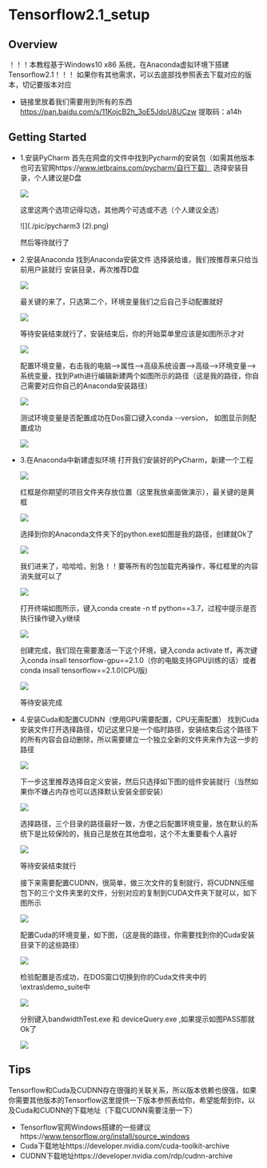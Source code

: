 # Tensorflow2.1_setup

## Overview
！！！本教程基于Windows10 x86 系统，在Anaconda虚拟环境下搭建Tensorflow2.1！！！
如果你有其他需求，可以去底部找参照表去下载对应的版本，切记要版本对应

- 链接里放着我们需要用到所有的东西
https://pan.baidu.com/s/11KojcB2h_3oE5JdoU8UCzw
提取码：a14h
## Getting Started
-  1.安装PyCharm
      首先在网盘的文件中找到Pycharm的安装包（如需其他版本也可去官网https://www.jetbrains.com/pycharm/自行下载）
      选择安装目录，个人建议是D盘
      
      
      ![](./pic/pycharm.png)
      
      
      这里这两个选项记得勾选，其他两个可选或不选（个人建议全选）
      
      
      ![](./pic/pycharm3 (2).png)
      
      
      然后等待就行了
-  2.安装Anaconda
      找到Anaconda安装文件
      选择装给谁，我们按推荐来只给当前用户装就行
      安装目录，再次推荐D盘
      
      
      ![](./pic/anaconda.png)
      
      
      最关键的来了，只选第二个，环境变量我们之后自己手动配置就好
      
      
      ![](./pic/anaconda1.png)
      
      
      等待安装结束就行了，安装结束后，你的开始菜单里应该是如图所示才对
      
      
      ![](./pic/home-menu.png)
      
      
      配置环境变量，右击我的电脑-->属性-->高级系统设置-->高级-->环境变量-->系统变量，找到Path进行编辑新建两个如图所示的路径（这是我的路径，你自己需要对应你自己的Anaconda安装路径）
      
      
      ![](./pic/anaconda环境.png)
      
      
      测试环境变量是否配置成功在Dos窗口键入conda --version， 如图显示则配置成功
      
      
      ![](./pic/ancondados.png)
      
      
-  3.在Anaconda中新建虚拟环境
      打开我们安装好的PyCharm，新建一个工程
      
      
      ![](./pic/虚拟环境1.png)
      
      
      红框是你期望的项目文件夹存放位置（这里我放桌面做演示），最关键的是黄框
      
      
      ![](./pic/虚拟环境2.png)
      
      
      选择到你的Anaconda文件夹下的python.exe如图是我的路径，创建就Ok了
      
      
      ![](./pic/虚拟环境3.png)
      
      
      我们进来了，哈哈哈，别急！！要等所有的包加载完再操作，等红框里的内容消失就可以了
      
      
      ![](./pic/虚拟环境4.png)
      
      
      打开终端如图所示，键入conda create -n tf python==3.7，过程中提示是否执行操作键入y继续
      
      
      ![](./pic/虚拟环境5.png)
      
      
      创建完成，我们现在需要激活一下这个环境，键入conda activate tf，再次键入conda insall tensorflow-gpu==2.1.0（你的电脑支持GPU训练的话）或者conda insall tensorflow==2.1.0(CPU版)
      
      
      ![](./pic/虚拟环境6.png)
      
      
      等待安装完成
-  4.安装Cuda和配置CUDNN（使用GPU需要配置，CPU无需配置）
      找到Cuda安装文件打开选择路径，切记这里只是一个临时路径，安装结束后这个路径下的所有内容会自动删除，所以需要建立一个独立全新的文件夹来作为这一步的路径
      
      
      ![](./pic/cuda.png)
      
      
      下一步这里推荐选择自定义安装，然后只选择如下图的组件安装就行（当然如果你不嫌占内存也可以选择默认安装全部安装）
      
      
      ![](./pic/cuda安装选项.png)
      
      
      选择路径，三个目录的路径最好一致，方便之后配置环境变量，放在默认的系统下是比较保险的，我自己是放在其他盘啦，这个不太重要看个人喜好
      
      
      ![](./pic/cuda安装位置.png)
      
      
      等待安装结束就行
      
      
      接下来需要配置CUDNN，很简单，做三次文件的复制就行，将CUDNN压缩包下的三个文件夹里的文件，分别对应的复制到CUDA文件夹下就可以，如下图所示
      
      
      ![](./pic/CUDNN.png)
      
      
      配置Cuda的环境变量，如下图，（这是我的路径，你需要找到你的Cuda安装目录下的这些路径）
      
      
      ![](./pic/cuda环境变量.png)
      
      
      检验配置是否成功，在DOS窗口切换到你的Cuda文件夹中的\extras\demo_suite中
      
      
      ![](./pic/cuda检验.png)
      
      
      分别键入bandwidthTest.exe 和 deviceQuery.exe ,如果提示如图PASS那就Ok了
      
      
      ![](./pic/cuda检验1.png)
      
      

## Tips
Tensorflow和Cuda及CUDNN存在很强的关联关系，所以版本依赖也很强，如果你需要其他版本的Tensorflow这里提供一下版本参照表给你，希望能帮到你，以及Cuda和CUDNN的下载地址（下载CUDNN需要注册一下）
-  Tensorflow官网Windows搭建的一些建议https://www.tensorflow.org/install/source_windows
-  Cuda下载地址https://developer.nvidia.com/cuda-toolkit-archive
-  CUDNN下载地址https://developer.nvidia.com/rdp/cudnn-archive

      
